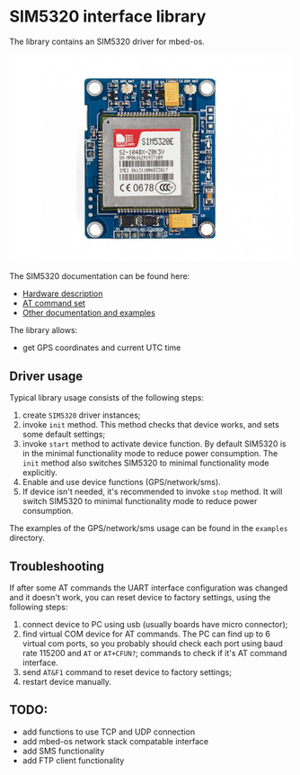 # SIM5320 interface library

The library contains an SIM5320 driver for mbed-os.

![](images/board.jpg)

The SIM5320 documentation can be found here:

- [Hardware description](https://simcom.ee/documents/SIM5320/SIM5320_Hardware_Design_V1.07.pdf)
- [AT command set](https://simcom.ee/documents/SIM5320/SIMCOM_SIM5320_ATC_EN_V2.05.pdf)
- [Other documentation and examples](https://simcom.ee/documents/?dir=SIM5320)

The library allows:

- get GPS coordinates and current UTC time

## Driver usage

Typical library usage consists of the following steps:

1. create `SIM5320` driver instances;
2. invoke `init` method. This method checks that device works, and sets some default settings;
3. invoke `start` method to activate device function. By default SIM5320 is in the minimal functionality mode 
   to reduce power consumption. The `init` method also switches SIM5320 to minimal functionality mode explicitly.
4. Enable and use device functions (GPS/network/sms).
5. If device isn't needed, it's recommended to invoke `stop` method. It will switch SIM5320 to minimal functionality mode
   to reduce power consumption.

The examples of the GPS/network/sms usage can be found in the `examples` directory.

## Troubleshooting

If after some AT commands the UART interface configuration was changed and it doesn't work,
you can reset device to factory settings, using the following steps:

1. connect device to PC using usb (usually boards have micro connector);
2. find virtual COM device for AT commands. The PC can find up to 6 virtual com ports,
   so you probably should check each port using baud rate 115200 and `AT` or `AT+CFUN?`;
   commands to check if it's AT command interface.
3. send `AT&F1` command to reset device to factory settings;
4. restart device manually.

## TODO:

- add functions to use TCP and UDP connection
- add mbed-os network stack compatable interface
- add SMS functionality
- add FTP client functionality
